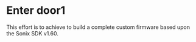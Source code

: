 # Enter door1

This effort is to achieve to build a complete custom firmware based upon the Sonix SDK v1.60.
